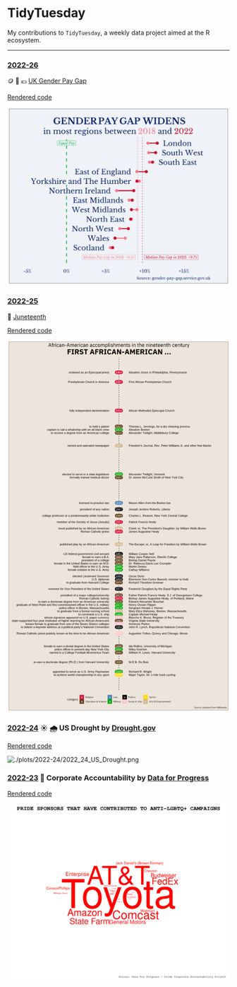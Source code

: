 # TidyTuesday

My contributions to `TidyTuesday`, a weekly data project aimed at the R ecosystem. 

***

### [2022-26](https://github.com/mvbloois/tidytuesday/tree/main/plots/2022-26)

🪙 👫 💷 [UK Gender Pay Gap](https://gender-pay-gap.service.gov.uk)

[Rendered code](https://htmlpreview.github.io/?https://github.com/mvbloois/tidytuesday/blob/main/R/2022-26_UK-Gender-Pay-Gap.html)

![./plots/2022-26/2022-26_UK-Gender-Pay-Gap.png](https://raw.githubusercontent.com/mvbloois/tidytuesday/main/plots/2022-26/2022-26_UK-Gender-Pay-Gap.png)

### [2022-25](https://github.com/mvbloois/tidytuesday/tree/main/plots/2022-25)
🥇 [Juneteenth](https://isabella-b.com/blog/juneteenth-2020/)

[Rendered code](https://htmlpreview.github.io/?https://github.com/mvbloois/tidytuesday/blob/main/R/2022-25_juneteenth.html)

![./plots/2022-25/2022-25_Juneteenth.png](https://raw.githubusercontent.com/mvbloois/tidytuesday/main/plots/2022-25/2022-25_Juneteenth.png)

### [2022-24](https://github.com/mvbloois/tidytuesday/tree/main/plots/2022-24) ☀️ 🌧️ US Drought by [Drought.gov](https://www.drought.gov)

[Rendered code](https://htmlpreview.github.io/?https://github.com/mvbloois/tidytuesday/blob/main/R/2022-24_us_drought.html)

![./plots/2022-24/2022_24_US_Drought.png](https://raw.githubusercontent.com/mvbloois/tidytuesday/main/plots/2022-24/2022_24_US_Drought.png)


### [2022-23](https://github.com/mvbloois/tidytuesday/tree/main/plots/2022-23) 🌈  Corporate Accountability by [Data for Progress](https://www.dataforprogress.org)

[Rendered code](https://htmlpreview.github.io/?https://github.com/mvbloois/tidytuesday/blob/main/R/2022-23_pride_corporate_accountability_project.html)

![./plots/2022-23/2022_23_Pride_Corporate.png](https://raw.githubusercontent.com/mvbloois/tidytuesday/main/plots/2022-23/2022_23_Pride_Corporate.png)


